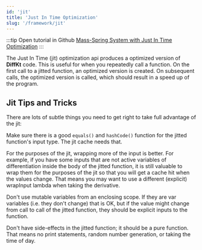 ```yaml
---
id: 'jit'
title: 'Just In Time Optimization'
slug: '/framework/jit'
---
```

:::tip Open tutorial in Github
[Mass-Spring System with Just In Time Optimization](https://github.com/facebookresearch/diffkt/blob/main/tutorials/mass_spring_jit.ipynb)
:::

The Just In Time (jit) optimization api produces a optimized version of **DiffKt** code. This is useful 
for when you repeatedly call a function. On the first call to a jitted function, an optimized 
version is created. On subsequent calls, the optimized version is called, which should result 
in a speed up of the program.

## Jit Tips and Tricks

There are lots of subtle things you need to get right to take full advantage of the jit:

Make sure there is a good `equals()` and `hashCode()` function for the jitted 
function's input type. The jit cache needs that.

For the purposes of the jit, wrapping more of the input is better. For example, if you 
have some inputs that are not active variables of differentiation inside the body of 
the jitted function, it is still valuable to wrap them for the purposes of the jit so that 
you will get a cache hit when the values change. That means you may want to use a 
different (explicit) wrapInput lambda when taking the derivative.

Don't use mutable variables from an enclosing scope. If they are var variables 
(i.e. they don't change) that is OK, but if the value might change from call to call 
of the jitted function, they should be explicit inputs to the function.

Don't have side-effects in the jitted function; it should be a pure function.
That means no print statements, random number generation, or taking the time of day.